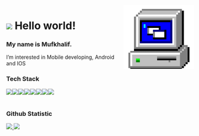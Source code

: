 
<img align="right" alt="PC GIF" src="https://github.com/TheDudeThatCode/TheDudeThatCode/blob/master/Assets/PC.gif" width="190" />

# <img src="https://github.com/TheDudeThatCode/TheDudeThatCode/blob/master/Assets/Hi.gif" width="29px"> **Hello world!** &nbsp;
### My name is **Mufkhalif**.

I’m interested in Mobile developing, Android and IOS 

### Tech Stack
  <img align="left" src="https://img.shields.io/badge/git-%23F05033.svg?logo=git&logoColor=white"/>
  <img align="left" src="https://img.shields.io/badge/Android-3DDC84?logo=android&logoColor=white" />
  <img align="left" src="https://img.shields.io/badge/Flutter-0468d7?logo=flutter&logoColor=white" />
  <img align="left" src="https://img.shields.io/badge/React Native-0468d7?logo=react&logoColor=white" />
  <img align="left" src="https://img.shields.io/badge/kotlin-%230095D5.svg?logo=kotlin&logoColor=white"/>
  <img align="left" src="https://img.shields.io/badge/iOS-000000?logo=ios&logoColor=white">
  <img align="left" src="https://img.shields.io/badge/swift-%23FA7343.svg?logo=swift&logoColor=white"/>
  <img align="left" src="https://img.shields.io/badge/Xcode-007ACC??logo=Xcode&logoColor=white"/>
  <br><br>

### Github Statistic
<p align="left">
<a href="https://github.com/mufkhalif">
<img height="180em" src="https://github-readme-stats-eight-theta.vercel.app/api/top-langs/?username=mufkhalif&layout=compact&langs_count=8&theme=dark"/>
<img height="180em" src="https://github-readme-stats-eight-theta.vercel.app/api?username=mufkhalif&show_icons=true&theme=dark&include_all_commits=true&count_private=true"/>
</a>
</p>
